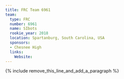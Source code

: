 ```yaml
---
title: FRC Team 6961
team:
  type: FRC
  number: 6961
  name: SIbots
  rookie_year: 2018
  location: Spartanburg, South Carolina, USA
  sponsors:
  - Chesnee High
  links:
    Website:
---
```


{% include remove_this_line_and_add_a_paragraph %}